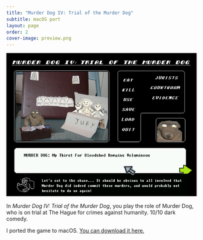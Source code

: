 ```yaml
---
title: "Murder Dog IV: Trial of the Murder Dog"
subtitle: macOS port
layout: page
order: 2
cover-image: preview.png
---
```


<!--
                                                   -- __
                                                 ~ (@)  ~~~---_
                                               {     `-_~,,,,,,)
                                               {    (_  ',
                                                ~    . = _',
                                                 ~    '.  =-'
                                                   ~     :
.                                                -~     ('');
'.                                         --~        \  \ ;
  '.-_                                   -~            \  \;      _-=,.
     -~- _                          -~                 {  '---- _'-=,.
       ~- _~-  _              _ -~                     ~---------=,.`
            ~-  ~~-----~~~~~~       .+++~~~~~~~~-__   /
                ~-   __            {   -     +   }   /
                         ~- ______{_    _ -=\ / /_ ~
                             :      ~--~    // /         ..-
                             :   / /      // /         ((
                             :  / /      {   `-------,. ))
                             :   /        ''=--------. }o
                .=._________,'  )                     ))
                )  _________ -''                     ~~
               / /  _ _
              (_.-.'O'-'.
-->

<img src="preview.png">

In *Murder Dog IV: Trial of the Murder Dog*, you play the role of Murder Dog, who is on trial at The Hague for crimes against humanity. 10/10 dark comedy. 

I ported the game to macOS. [You can download it here.](http://harmonyzone.org/MurderDogIV.html)
